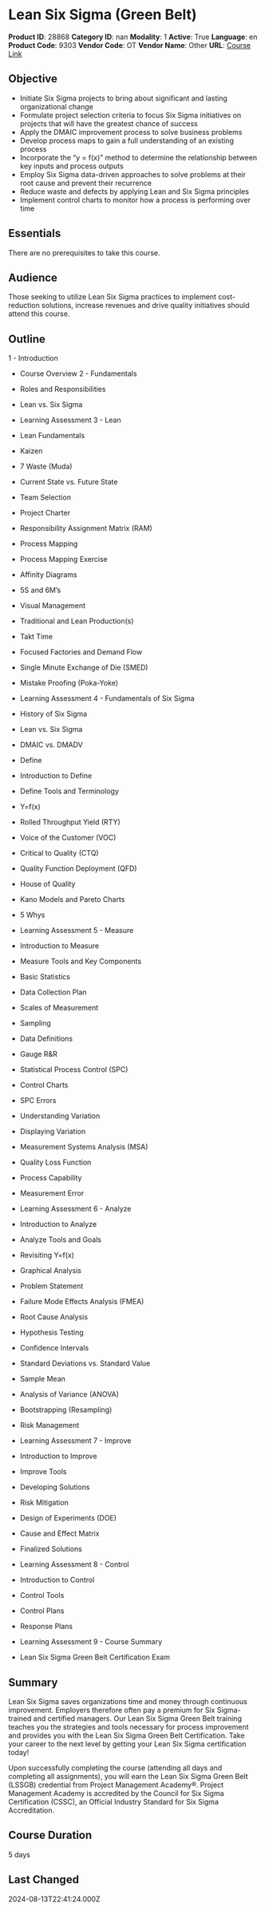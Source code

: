 # Lean Six Sigma (Green Belt)

**Product ID**: 28868
**Category ID**: nan
**Modality**: 1
**Active**: True
**Language**: en
**Product Code**: 9303
**Vendor Code**: OT
**Vendor Name**: Other
**URL**: [Course Link](https://www.fastlaneus.com/course/ot-9303)

## Objective
- Initiate Six Sigma projects to bring about significant and lasting organizational change
- Formulate project selection criteria to focus Six Sigma initiatives on projects that will have the greatest chance of success
- Apply the DMAIC improvement process to solve business problems
- Develop process maps to gain a full understanding of an existing process
- Incorporate the “y = f(x)” method to determine the relationship between key inputs and process outputs
- Employ Six Sigma data-driven approaches to solve problems at their root cause and prevent their recurrence
- Reduce waste and defects by applying Lean and Six Sigma principles
- Implement control charts to monitor how a process is performing over time

## Essentials
There are no prerequisites to take this course.

## Audience
Those seeking to utilize Lean Six Sigma practices to implement cost-reduction solutions, increase revenues and drive quality initiatives should attend this course.

## Outline
1 - Introduction


- Course Overview
2 - Fundamentals


- Roles and Responsibilities
- Lean vs. Six Sigma
- Learning Assessment
3 - Lean


- Lean Fundamentals
- Kaizen
- 7 Waste (Muda)
- Current State vs. Future State
- Team Selection
- Project Charter
- Responsibility Assignment Matrix (RAM)
- Process Mapping
- Process Mapping Exercise
- Affinity Diagrams
- 5S and 6M’s
- Visual Management
- Traditional and Lean Production(s)
- Takt Time
- Focused Factories and Demand Flow
- Single Minute Exchange of Die (SMED)
- Mistake Proofing (Poka-Yoke)
- Learning Assessment
4 - Fundamentals of Six Sigma


- History of Six Sigma
- Lean vs. Six Sigma
- DMAIC vs. DMADV
- Define
- Introduction to Define
- Define Tools and Terminology
- Y=f(x)
- Rolled Throughput Yield (RTY)
- Voice of the Customer (VOC)
- Critical to Quality (CTQ)
- Quality Function Deployment (QFD)
- House of Quality
- Kano Models and Pareto Charts
- 5 Whys
- Learning Assessment
5 - Measure


- Introduction to Measure
- Measure Tools and Key Components
- Basic Statistics
- Data Collection Plan
- Scales of Measurement
- Sampling
- Data Definitions
- Gauge R&R
- Statistical Process Control (SPC)
- Control Charts
- SPC Errors
- Understanding Variation
- Displaying Variation
- Measurement Systems Analysis (MSA)
- Quality Loss Function
- Process Capability
- Measurement Error
- Learning Assessment
6 - Analyze


- Introduction to Analyze
- Analyze Tools and Goals
- Revisiting Y=f(x)
- Graphical Analysis
- Problem Statement
- Failure Mode Effects Analysis (FMEA)
- Root Cause Analysis
- Hypothesis Testing
- Confidence Intervals
- Standard Deviations vs. Standard Value
- Sample Mean
- Analysis of Variance (ANOVA)
- Bootstrapping (Resampling)
- Risk Management
- Learning Assessment
7 - Improve


- Introduction to Improve
- Improve Tools
- Developing Solutions
- Risk Mitigation
- Design of Experiments (DOE)
- Cause and Effect Matrix
- Finalized Solutions
- Learning Assessment
8 - Control


- Introduction to Control
- Control Tools
- Control Plans
- Response Plans
- Learning Assessment
9 - Course Summary


- Lean Six Sigma Green Belt Certification Exam

## Summary
Lean Six Sigma saves organizations time and money through continuous improvement. Employers therefore often pay a premium for Six Sigma-trained and certified managers. Our Lean Six Sigma Green Belt training teaches you the strategies and tools necessary for process improvement and provides you with the Lean Six Sigma Green Belt Certification. Take your career to the next level by getting your Lean Six Sigma certification today! 

Upon successfully completing the course (attending all days and completing all assignments), you will earn the Lean Six Sigma Green Belt (LSSGB) credential from Project Management Academy®. Project Management Academy is accredited by the Council for Six Sigma Certification (CSSC), an Official Industry Standard for Six Sigma Accreditation.

## Course Duration
5 days

## Last Changed
2024-08-13T22:41:24.000Z
